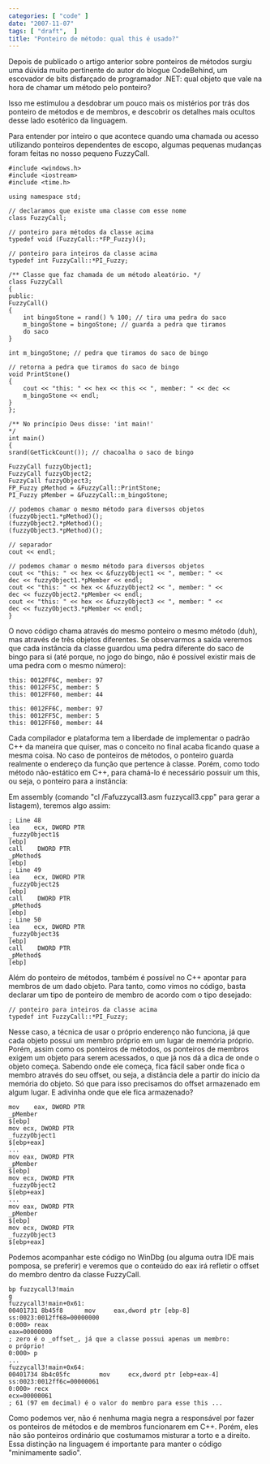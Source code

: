 ```yaml
---
categories: [ "code" ]
date: "2007-11-07"
tags: [ "draft",  ]
title: "Ponteiro de método: qual this é usado?"
---
```

Depois de publicado o artigo anterior sobre ponteiros de métodos surgiu
uma dúvida muito pertinente do autor do blogue CodeBehind, um escovador
de bits disfarçado de programador .NET: qual objeto que vale na hora
de chamar um método pelo ponteiro?

Isso me estimulou a desdobrar um pouco mais os mistérios por trás dos
ponteiro de métodos e de membros, e descobrir os detalhes mais ocultos
desse lado esotérico da linguagem.

Para entender por inteiro o que acontece quando uma chamada ou acesso
utilizando ponteiros dependentes de escopo, algumas pequenas mudanças
foram feitas no nosso pequeno FuzzyCall.

    #include <windows.h>
    #include <iostream>
    #include <time.h>
    
    using namespace std;
    
    // declaramos que existe uma classe com esse nome
    class FuzzyCall;
    
    // ponteiro para métodos da classe acima
    typedef void (FuzzyCall::*FP_Fuzzy)();
    
    // ponteiro para inteiros da classe acima
    typedef int FuzzyCall::*PI_Fuzzy;
    
    /** Classe que faz chamada de um método aleatório. */
    class FuzzyCall
    {
    public:
	FuzzyCall()
	{
		int bingoStone = rand() % 100; // tira uma pedra do saco
		m_bingoStone = bingoStone; // guarda a pedra que tiramos
		do saco
	}
    
	int m_bingoStone; // pedra que tiramos do saco de bingo
    
	// retorna a pedra que tiramos do saco de bingo
	void PrintStone()
	{
		cout << "this: " << hex << this << ", member: " << dec <<
		m_bingoStone << endl;
	}
    };
    
    /** No princípio Deus disse: 'int main!'
    */
    int main()
    {
	srand(GetTickCount()); // chacoalha o saco de bingo
    
	FuzzyCall fuzzyObject1;
	FuzzyCall fuzzyObject2;
	FuzzyCall fuzzyObject3;
	FP_Fuzzy pMethod = &FuzzyCall::PrintStone;
	PI_Fuzzy pMember = &FuzzyCall::m_bingoStone;
    
	// podemos chamar o mesmo método para diversos objetos
	(fuzzyObject1.*pMethod)();
	(fuzzyObject2.*pMethod)();
	(fuzzyObject3.*pMethod)();
    
	// separador
	cout << endl;
	
	// podemos chamar o mesmo método para diversos objetos
	cout << "this: " << hex << &fuzzyObject1 << ", member: " <<
	dec << fuzzyObject1.*pMember << endl;
	cout << "this: " << hex << &fuzzyObject2 << ", member: " <<
	dec << fuzzyObject2.*pMember << endl;
	cout << "this: " << hex << &fuzzyObject3 << ", member: " <<
	dec << fuzzyObject3.*pMember << endl;
    } 
    

O novo código chama através do mesmo ponteiro o mesmo método (duh),
mas através de três objetos diferentes. Se observarmos a saída veremos
que cada instância da classe guardou uma pedra diferente do saco de
bingo para si (até porque, no jogo do bingo, não é possível existir
mais de uma pedra com o mesmo número):

    
    this: 0012FF6C, member: 97
    this: 0012FF5C, member: 5
    this: 0012FF60, member: 44
    
    this: 0012FF6C, member: 97
    this: 0012FF5C, member: 5
    this: 0012FF60, member: 44

Cada compilador e plataforma tem a liberdade de implementar o padrão C++
da maneira que quiser, mas o conceito no final acaba ficando quase a mesma
coisa. No caso de ponteiros de métodos, o ponteiro guarda realmente o
endereço da função que pertence à classe. Porém, como todo método
não-estático em C++, para chamá-lo é necessário possuir um this,
ou seja, o ponteiro para a instância:

Em assembly (comando "cl /Fafuzzycall3.asm fuzzycall3.cpp" para gerar
a listagem), teremos algo assim:

    ; Line 48
    lea    ecx, DWORD PTR
    _fuzzyObject1$
    [ebp]
    call    DWORD PTR
    _pMethod$
    [ebp]
    ; Line 49
    lea    ecx, DWORD PTR
    _fuzzyObject2$
    [ebp]
    call    DWORD PTR
    _pMethod$
    [ebp]
    ; Line 50
    lea    ecx, DWORD PTR
    _fuzzyObject3$
    [ebp]
    call    DWORD PTR
    _pMethod$
    [ebp]

Além do ponteiro de métodos, também é possível no C++ apontar para
membros de um dado objeto. Para tanto, como vimos no código, basta
declarar um tipo de ponteiro de membro de acordo com o tipo desejado:

    
    // ponteiro para inteiros da classe acima
    typedef int FuzzyCall::*PI_Fuzzy;

Nesse caso, a técnica de usar o próprio enderenço não funciona,
já que cada objeto possui um membro próprio em um lugar de memória
próprio. Porém, assim como os ponteiros de métodos, os ponteiros de
membros exigem um objeto para serem acessados, o que já nos dá a dica
de onde o objeto começa. Sabendo onde ele começa, fica fácil saber onde
fica o membro através do seu offset, ou seja, a distância dele a partir
do início da memória do objeto. Só que para isso precisamos do offset
armazenado em algum lugar. E adivinha onde que ele fica armazenado?

    
    mov    eax, DWORD PTR
    _pMember
    $[ebp]
    mov ecx, DWORD PTR
    _fuzzyObject1
    $[ebp+eax]
    ...
    mov eax, DWORD PTR
    _pMember
    $[ebp]
    mov ecx, DWORD PTR
    _fuzzyObject2
    $[ebp+eax]
    ...
    mov eax, DWORD PTR
    _pMember
    $[ebp]
    mov ecx, DWORD PTR
    _fuzzyObject3
    $[ebp+eax]

Podemos acompanhar este código no WinDbg (ou alguma outra IDE mais
pomposa, se preferir) e veremos que o conteúdo do eax irá refletir o
offset do membro dentro da classe FuzzyCall.

    
    bp fuzzycall3!main
    g
    fuzzycall3!main+0x61:
    00401731 8b45f8	     mov     eax,dword ptr [ebp-8]
    ss:0023:0012ff68=00000000
    0:000> reax
    eax=00000000
    ; zero é o _offset_, já que a classe possui apenas um membro:
    o próprio!
    0:000> p
    ...
    fuzzycall3!main+0x64:
    00401734 8b4c05fc	     mov     ecx,dword ptr [ebp+eax-4]
    ss:0023:0012ff6c=00000061
    0:000> recx
    ecx=00000061
    ; 61 (97 em decimal) é o valor do membro para esse this ...

Como podemos ver, não é nenhuma magia negra a responsável por fazer
os ponteiros de métodos e de membros funcionarem em C++. Porém,
eles não são ponteiros ordinário que costumamos misturar a torto e
a direito. Essa distinção na linguagem é importante para manter o
código "minimamente sadio".
